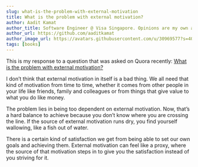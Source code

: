 ```yaml
---
slug: what-is-the-problem-with-external-motivation
title: What is the problem with external motivation?
author: Aadit Kamat
author_title: Software Engineer @ Visa Singapore. Opinions are my own and not the views of my employer.
author_url: https://github.com/aaditkamat
author_image_url: https://avatars.githubusercontent.com/u/30969577?s=400&u=9558fc3557d79c88a7080034fe8c22654aca2e4d&v=4
tags: [books]
---
```


This is my response to a question that was asked on Quora recently: [What is the problem with external motivation?](https://www.quora.com/unanswered/What-is-the-problem-with-external-motivation)

I don’t think that external motivation in itself is a bad thing. We all need that kind of motivation from time to time, whether it comes from other people in your life like friends, family and colleagues or from things that give value to what you do like money.

The problem lies in being too dependent on external motivation. Now, that’s a hard balance to achieve because you don’t know where you are crossing the line. If the source of external motivation runs dry, you find yourself wallowing, like a fish out of water.

There is a certain kind of satisfaction we get from being able to set our own goals and achieving them. External motivation can feel like a proxy, where the source of that motivation steps in to give you the satisfaction instead of you striving for it.
